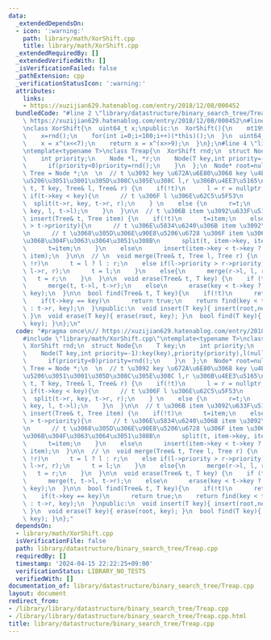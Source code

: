 ```yaml
---
data:
  _extendedDependsOn:
  - icon: ':warning:'
    path: library/math/XorShift.cpp
    title: library/math/XorShift.cpp
  _extendedRequiredBy: []
  _extendedVerifiedWith: []
  _isVerificationFailed: false
  _pathExtension: cpp
  _verificationStatusIcon: ':warning:'
  attributes:
    links:
    - https://xuzijian629.hatenablog.com/entry/2018/12/08/000452
  bundledCode: "#line 2 \"library/datastructure/binary_search_tree/Treap.cpp\"\n//\
    \ https://xuzijian629.hatenablog.com/entry/2018/12/08/000452\n#line 1 \"library/math/XorShift.cpp\"\
    \nclass XorShift{\n  uint64_t x;\npublic:\n  XorShift(){\n    mt19937 rnd(chrono::steady_clock::now().time_since_epoch().count());\n\
    \    x=rnd();\n    for(int i=0;i<100;i++)(*this)();\n  }\n  uint64_t operator()(){\n\
    \    x = x^(x<<7);\n    return x = x^(x>>9);\n  }\n};\n#line 4 \"library/datastructure/binary_search_tree/Treap.cpp\"\
    \ntemplate<typename T>\nclass Treap{\n  XorShift rnd;\n  struct Node{\n    T key;\n\
    \    int priority;\n    Node *l, *r;\n    Node(T key,int priority=-1):key(key),priority(priority),l(nullptr),r(nullptr){\n\
    \      if(priority<0)priority=rnd();\n    }\n  };\n  Node* root=nullptr;\n  using\
    \ Tree = Node *;\n  \n  // t \u3092 key \u672A\u6E80\u3068 key \u4EE5\u4E0A\u306B\
    \u5206\u3051\u3001\u305D\u308C\u305E\u308C l,r \u306B\u4EE3\u5165\n  void split(Tree\
    \ t, T key, Tree& l, Tree& r) {\n    if(!t)\n      l = r = nullptr;\n    else\
    \ if(t->key < key){\n      // t \u306F l \u306E\u62C5\u5F53\n      l=t;\n    \
    \  split(t->r, key, t->r, r);\n    } \n    else {\n      r=t;\n      split(t->l,\
    \ key, l, t->l);\n    }\n  }\n\n  // t \u306B item \u3092\u633F\u5165\n  void\
    \ insert(Tree& t, Tree item) {\n    if(!t)\n      t=item;\n    else if(item->priority\
    \ > t->priority){\n      // t \u306E\u5834\u6240\u306B item \u3092\u7F6E\u304F\
    \n      // t \u3068\u305D\u306E\u90E8\u5206\u6728 \u306F item \u306E\u5DE6\u53F3\
    \u306B\u304F\u3063\u3064\u3051\u308B\n      split(t, item->key, item->l, item->r);\n\
    \      t=item;\n    }\n    else\n      insert(item->key < t->key ? t->l : t->r,\
    \ item);\n  }\n\n  // \n  void merge(Tree& t, Tree l, Tree r) {\n    if(!l or\
    \ !r)\n      t = l ? l : r;\n    else if(l->priority > r->priority){\n      merge(l->r,\
    \ l->r, r);\n      t = l;\n    }\n    else{\n      merge(r->l, l, r->l);\n   \
    \   t = r;\n    }\n  }\n\n  void erase(Tree& t, T key) {\n    if (t->key == key)\n\
    \      merge(t, t->l, t->r);\n    else\n      erase(key < t->key ? t->l : t->r,\
    \ key);\n  }\n\n  bool find(Tree& t, T key){\n    if(!t)\n      return false;\n\
    \    if(t->key == key)\n      return true;\n    return find(key < t->key ? t->l\
    \ : t->r, key);\n  }\npublic:\n  void insert(T key){ insert(root,new Node(key));\
    \ }\n  void erase(T key){ erase(root, key); }\n  bool find(T key){ return find(root,\
    \ key); }\n};\n"
  code: "#pragma once\n// https://xuzijian629.hatenablog.com/entry/2018/12/08/000452\n\
    #include \"library/math/XorShift.cpp\"\ntemplate<typename T>\nclass Treap{\n \
    \ XorShift rnd;\n  struct Node{\n    T key;\n    int priority;\n    Node *l, *r;\n\
    \    Node(T key,int priority=-1):key(key),priority(priority),l(nullptr),r(nullptr){\n\
    \      if(priority<0)priority=rnd();\n    }\n  };\n  Node* root=nullptr;\n  using\
    \ Tree = Node *;\n  \n  // t \u3092 key \u672A\u6E80\u3068 key \u4EE5\u4E0A\u306B\
    \u5206\u3051\u3001\u305D\u308C\u305E\u308C l,r \u306B\u4EE3\u5165\n  void split(Tree\
    \ t, T key, Tree& l, Tree& r) {\n    if(!t)\n      l = r = nullptr;\n    else\
    \ if(t->key < key){\n      // t \u306F l \u306E\u62C5\u5F53\n      l=t;\n    \
    \  split(t->r, key, t->r, r);\n    } \n    else {\n      r=t;\n      split(t->l,\
    \ key, l, t->l);\n    }\n  }\n\n  // t \u306B item \u3092\u633F\u5165\n  void\
    \ insert(Tree& t, Tree item) {\n    if(!t)\n      t=item;\n    else if(item->priority\
    \ > t->priority){\n      // t \u306E\u5834\u6240\u306B item \u3092\u7F6E\u304F\
    \n      // t \u3068\u305D\u306E\u90E8\u5206\u6728 \u306F item \u306E\u5DE6\u53F3\
    \u306B\u304F\u3063\u3064\u3051\u308B\n      split(t, item->key, item->l, item->r);\n\
    \      t=item;\n    }\n    else\n      insert(item->key < t->key ? t->l : t->r,\
    \ item);\n  }\n\n  // \n  void merge(Tree& t, Tree l, Tree r) {\n    if(!l or\
    \ !r)\n      t = l ? l : r;\n    else if(l->priority > r->priority){\n      merge(l->r,\
    \ l->r, r);\n      t = l;\n    }\n    else{\n      merge(r->l, l, r->l);\n   \
    \   t = r;\n    }\n  }\n\n  void erase(Tree& t, T key) {\n    if (t->key == key)\n\
    \      merge(t, t->l, t->r);\n    else\n      erase(key < t->key ? t->l : t->r,\
    \ key);\n  }\n\n  bool find(Tree& t, T key){\n    if(!t)\n      return false;\n\
    \    if(t->key == key)\n      return true;\n    return find(key < t->key ? t->l\
    \ : t->r, key);\n  }\npublic:\n  void insert(T key){ insert(root,new Node(key));\
    \ }\n  void erase(T key){ erase(root, key); }\n  bool find(T key){ return find(root,\
    \ key); }\n};"
  dependsOn:
  - library/math/XorShift.cpp
  isVerificationFile: false
  path: library/datastructure/binary_search_tree/Treap.cpp
  requiredBy: []
  timestamp: '2024-04-15 22:22:25+09:00'
  verificationStatus: LIBRARY_NO_TESTS
  verifiedWith: []
documentation_of: library/datastructure/binary_search_tree/Treap.cpp
layout: document
redirect_from:
- /library/library/datastructure/binary_search_tree/Treap.cpp
- /library/library/datastructure/binary_search_tree/Treap.cpp.html
title: library/datastructure/binary_search_tree/Treap.cpp
---
```

